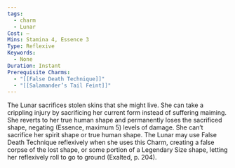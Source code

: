```yaml
---
tags:
  - charm
  - Lunar
Cost: —
Mins: Stamina 4, Essence 3
Type: Reflexive
Keywords:
  - None
Duration: Instant
Prerequisite Charms:
  - "[[False Death Technique]]"
  - "[[Salamander’s Tail Feint]]"
---
```

The Lunar sacrifices stolen skins that she might live. She can take a crippling injury by sacrificing her current form instead of suffering maiming. She reverts to her true human shape and permanently loses the sacrificed shape, negating (Essence, maximum 5) levels of damage. She can’t sacrifice her spirit shape or true human shape. The Lunar may use False Death Technique reflexively when she uses this Charm, creating a false corpse of the lost shape, or some portion of a Legendary Size shape, letting her reflexively roll to go to ground (Exalted, p. 204).